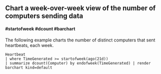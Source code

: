 ## Chart a week-over-week view of the number of computers sending data
#### #startofweek #dcount #barchart
<!-- article_id: 3107‎2017‏‎03827010 -->

The following example charts the number of distinct computers that sent heartbeats, each week.

```OQL
Heartbeat
| where TimeGenerated >= startofweek(ago(21d))
| summarize dcount(Computer) by endofweek(TimeGenerated) | render barchart kind=default
```